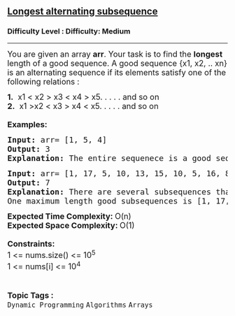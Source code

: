 <h2><a href="https://www.geeksforgeeks.org/problems/longest-alternating-subsequence5951/1">Longest alternating subsequence</a></h2><h3>Difficulty Level : Difficulty: Medium</h3><hr><div class="problems_problem_content__Xm_eO"><p><span style="font-size: 18px;">You are given an array <strong>arr</strong>. </span><span style="font-size: 18px;">Your task is to find the <strong>longest </strong>length of a good sequence. </span><span style="font-size: 18px;">A good sequence {x1, x2, .. xn} is an alternating sequence if its elements satisfy one of the following relations :</span></p>
<p><span style="font-size: 18px;"><strong>1.</strong>&nbsp; x1 &lt; x2 &gt; x3 &lt; x4 &gt; x5. . . . . and so on<br></span><span style="font-size: 18px;"><strong>2.</strong>&nbsp; x1 &gt;x2 &lt; x3 &gt; x4 &lt; x5. . . . . and so on<br><br><strong>Examples:</strong></span></p>
<pre><span style="font-size: 18px;"><strong>Input: </strong>arr= [1, 5, 4]
<strong>Output: </strong>3
<strong>Explanation: </strong>The entire sequenece is a good sequence.</span></pre>
<pre><span style="font-size: 18px;"><strong>Input: </strong>arr= [</span><span style="font-size: 18px;">1, 17, 5, 10, 13, 15, 10, 5, 16, 8]
<strong>Output: </strong>7
<strong>Explanation: </strong>There are several subsequences that achieve this length. 
One maximum length good subsequences is [1, 17, 10, 13, 10, 16, 8].</span>
</pre>
<p><span style="font-size: 18px;"><strong>Expected Time Complexity:&nbsp;</strong>O(n)<br><strong>Expected Space Complexity:&nbsp;</strong>O(1)<br><br><strong>Constraints:<br></strong>1 &lt;= nums.size() &lt;= 10<sup>5&nbsp;</sup><strong><br></strong></span><span style="font-size: 18px;">1 &lt;= nums[i] &lt;= 10<sup>4&nbsp;</sup><sup><br></sup></span></p></div><br><p><span style=font-size:18px><strong>Topic Tags : </strong><br><code>Dynamic Programming</code>&nbsp;<code>Algorithms</code>&nbsp;<code>Arrays</code>&nbsp;